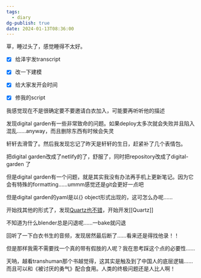 ```yaml
---
tags:
  - diary
dg-publish: true
date: 2024-01-13T08:36:00
---
```


草，睡过头了，感觉睡得不太好。

- [x] 给泽宇发transcript
- [x] 改一下建模
- [x] 给大家发开会时间
- [x] 修我的script


我感觉现在不是很确定要不要邀请白衣加入，可能要再听听他的描述

发现digital garden有一些非常致命的问题。如果deploy太多次就会失败并且陷入混乱……anyway，而且删除东西有时候会失灵

轩轩去滑雪了。然后我发现忘记了昨天是轩轩的生日，赶紧补了几个表情包。

把digital garden改成了netlify的了，舒服了，同时把repository改成了digital-garden 了

但是digital garden有一个问题，就是其实我没有办法再手机上更新笔记。因为它会有特殊的formatting……ummm感觉还是git会更好一点吧

但是digital garden的yaml是以{} object形式出现的，这可怎么办呢…… 

开始找其他的形式了，发现[Quartz也不错](https://quartz.jzhao.xyz)，开始开发[[Quartz]]

不知道为什么blender总是闪退呢……一bake就闪退

回听了一下白衣书生的音频，发现居然最后断了……看来还是得找他录！！

但是那样我需不需要找一个真的带有假肢的人呢？我在思考踩这个点的必要性……

天呐，越看transhuman那个书越觉得，这其实是触及到了中国人的底层逻辑……而且可以和《被讨厌的勇气》配合食用。人类的终极问题还是人比人啊！